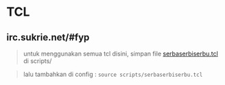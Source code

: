 # TCL
## irc.sukrie.net/#fyp
> untuk menggunakan semua tcl disini, simpan file [serbaserbiserbu.tcl](https://raw.githubusercontent.com/ningkelle/tcl-evochat/main/serbaserbiserbu.tcl) di scripts/

> lalu tambahkan di config : `source scripts/serbaserbiserbu.tcl`
